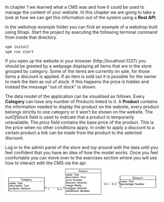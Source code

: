 In chapter 1 we learned what a CMS was and how it could be used to manage the content of your website. In this chapter we are going to take a look at how we can get this  information out of the system using a **Rest API**.

In the webshop-example folder you can find an example of a webshop built using Strapi. Start the project by executing the following terminal command from inside that directory.

```
npm install
npm run start
```
If you open up the website in your browser (http://localhost:1337) you should be greeted by a webpage displaying all items that are in the store grouped by category. Some of the items are currently on sale, for those items a discount is applied. If an item is sold out it is possible for the owner to mark the item as out of stock. If this happens the price is hidden and instead the message "out of stock" is shown.

The data model of the application can be visualised as follows. Every **Category** can have any number of Products linked to it. A **Product** contains the information needed to display the product on the website, every product belongs strictly to one category or it won't be shown on the website. The *outOfStock* field is used to indicate that a product is temporarily unavailable. The *price* field contains the base price of the product. This is the price when no other conditions apply. In order to apply a discount to a certain product a link can be made from the product to the selected discount.

Log in to the admin panel of the store and toy around with the data until you feel confident that you have an idea of how the model works. Once you feel comfortable you can move over to the exercises section where you will see how to interact with the CMS via the api.
![the model](./assets/webshop-schema.png)

